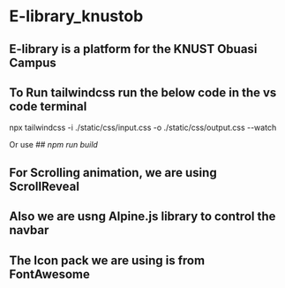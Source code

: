 # E-library_knustob
## E-library is a platform for the KNUST Obuasi Campus

## To Run tailwindcss run the below code in the vs code terminal
npx tailwindcss -i ./static/css/input.css -o ./static/css/output.css --watch

Or use ## *npm run build*

## For Scrolling animation, we are using ScrollReveal
<script src="https://unpkg.com/scrollreveal"></script>

##  Also we are usng Alpine.js library to control the navbar
<script defer src="https://unpkg.com/alpinejs@3.10.3/dist/cdn.min.js"></script>

## The Icon pack we are using is from FontAwesome
<script src="https://kit.fontawesome.com/a04dfe1eb8.js" crossorigin="anonymous"></script>